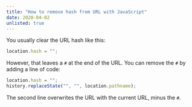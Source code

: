 ```yaml
---
title: "How to remove hash from URL with JavaScript"
date: 2020-04-02
unlisted: true
---
```


You usually clear the URL hash like this:

```javascript
location.hash = "";
```

However, that leaves a `#` at the end of the URL. You can remove the `#` by adding a line of code:

```javascript
location.hash = "";
history.replaceState("", "", location.pathname);
```

The second line overwrites the URL with the current URL, minus the `#`.
